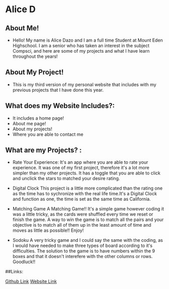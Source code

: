 # Alice D
## About Me!
- Hello! My name is Alice Dazo and I am a full time Student at Mount Eden Highschool. I am a senior who has taken an interest in the subject Compsci, and here are some of my projects and what I have learn throughout the years!
## About My Project!
- This is my third version of my personal website that includes with my previous projects that I have done this year. 
## What does my Website Includes?: 
- It includes a home page!
- About me page!
- About my projects!
- Where you are able to contact me

## What are my Projects? :
- Rate Your Experience:
It's an app where you are able to rate your experience. It was one of my first project, therefore it's a lot more simpler than my other projects. It has a toggle that you are able to click and unclick the stars to matched your desire rating.


- Digital Clock
This project is a little more complicated than the rating one as the time has to sychronize with the real life time.It's a Digital Clock and function as one, the time is set as the same time as California.


- Matching Game
A Matching Game!! It's a simple game however coding it was a little tricky, as the cards were shuffled every time we reset or finish the game. A way to win the game is to match all the pairs and your objective is to match all of them up in the least amount of time and moves as little as possible!! Enjoy!


- Sodoku
A very tricky game and I could say the same with the coding, as I would have needed to make three types of board according to it's difficulties. The solution to the game is to have numbers within the 9 boxes and that it doesn't interefere with the other columns or rows. Goodluck!!

##Links: 

[Github Link](https://github.com/alicedazp/Final-Project---Personal-Portfolio.git)
[Website Link](https://alicedazp.github.io/Final-Project---Personal-Portfolio/)
